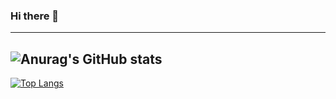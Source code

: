 ### Hi there 👋
---
![Anurag's GitHub stats](https://github-readme-stats.vercel.app/api?username=gelbling&show_icons=true&theme=dark&hide=,issues,prs&rank_icon=github&include_all_commits=true)
---
[![Top Langs](https://github-readme-stats.vercel.app/api/top-langs/?username=gelbling)]()

<!--
**gelbling/gelbling** is a ✨ _special_ ✨ repository because its `README.md` (this file) appears on your GitHub profile.

Here are some ideas to get you started:

- 🔭 I’m currently working on ...
- 🌱 I’m currently learning ...
- 👯 I’m looking to collaborate on ...
- 🤔 I’m looking for help with ...
- 💬 Ask me about ...
- 📫 How to reach me: ...
- 😄 Pronouns: ...
- ⚡ Fun fact: ...
-->
